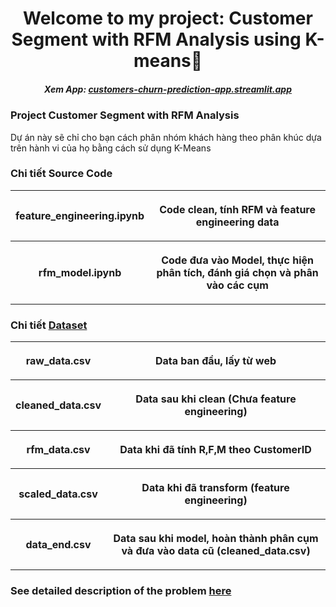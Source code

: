 <h1 align="center"> Welcome to my project: Customer Segment with RFM Analysis using K-means👋</h1>
<h5 align="center"> Xem App: <a href="customers-churn-prediction-app.streamlit.app">customers-churn-prediction-app.streamlit.app</a></h5>

### Project Customer Segment with RFM Analysis
Dự án này sẽ chỉ cho bạn cách phân nhóm khách hàng theo phân khúc dựa trên hành vi của họ bằng cách sử dụng K-Means

###  Chi tiết Source Code
<table style="width:100%">
<tr>
    <th> <p align="center">
       feature_engineering.ipynb
    </p> </th>
    <th> <p align="center">
       Code clean, tính RFM và feature engineering data
    </p> </th>
</tr>
<tr>
    <th> <p align="center">
       rfm_model.ipynb
    </p> </th>
    <th> <p align="center">
       Code đưa vào Model, thực hiện phân tích, đánh giá chọn và phân vào các cụm
    </p> </th>
</tr>
</table>

###  Chi tiết [Dataset](https://archive.ics.uci.edu/dataset/352/online+retail)
<table style="width:100%">
<tr>
    <th> <p align="center">
       raw_data.csv
    </p> </th>
    <th> <p align="center">
       Data ban đầu, lấy từ web
    </p> </th>
</tr>
<tr>
    <th> <p align="center">
       cleaned_data.csv
    </p> </th>
    <th> <p align="center">
       Data sau khi clean (Chưa feature engineering)
    </p> </th>
</tr>
<tr>
    <th> <p align="center">
       rfm_data.csv
    </p> </th>
    <th> <p align="center">
       Data khi đã tính R,F,M theo CustomerID
    </p> </th>
</tr>
<tr>
    <th> <p align="center">
       scaled_data.csv
    </p> </th>
    <th> <p align="center">
       Data khi đã transform (feature engineering)
    </p> </th>
</tr>
<tr>
    <th> <p align="center">
       data_end.csv
    </p> </th>
    <th> <p align="center">
       Data sau khi model, hoàn thành phân cụm và đưa vào data cũ (cleaned_data.csv)
    </p> </th>
</tr>
</table>

### See detailed description of the problem [here](https://www.notion.so/buisikhoa/Customer-Segmentation-with-RFM-using-Cluster-Analysis-f5cabc1e11d84ab7abb28a45d84f5aa7)
